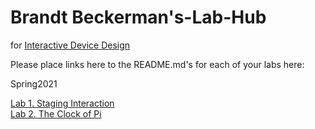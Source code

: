 # Brandt Beckerman's-Lab-Hub
for [Interactive Device Design](https://github.com/FAR-Lab/Developing-and-Designing-Interactive-Devices/)

Please place links here to the README.md's for each of your labs here:

Spring2021    
   
[Lab 1. Staging Interaction](Lab%201/)     
[Lab 2. The Clock of Pi](Lab%202/)
